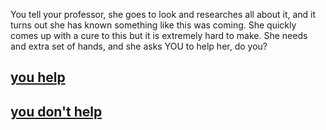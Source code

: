 You tell your professor, she goes to look and researches all about it, and it turns out she has known something like this was coming.  She quickly comes up with a cure to this but it is extremely hard to make.  She needs and extra set of hands, and she asks YOU to help her, do you?

## [you help](help.md)
## [you don't help](nohelp.md)
